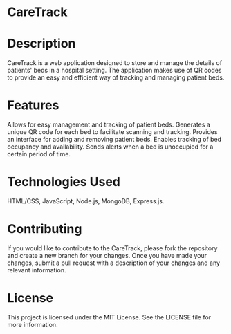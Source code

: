 # CareTrack

# Description
CareTrack is a web application designed to store and manage the details of patients' beds in a hospital setting. The application makes use of QR codes to provide an easy and efficient way of tracking and managing patient beds.

# Features
Allows for easy management and tracking of patient beds.
Generates a unique QR code for each bed to facilitate scanning and tracking.
Provides an interface for adding and removing patient beds.
Enables tracking of bed occupancy and availability.
Sends alerts when a bed is unoccupied for a certain period of time.

# Technologies Used
HTML/CSS,
JavaScript,
Node.js,
MongoDB,
Express.js.


# Contributing
If you would like to contribute to the CareTrack, please fork the repository and create a new branch for your changes. Once you have made your changes, submit a pull request with a description of your changes and any relevant information.

# License
This project is licensed under the MIT License. See the LICENSE file for more information.




